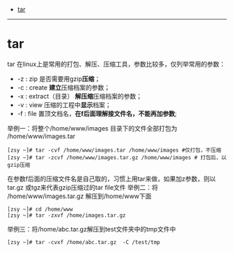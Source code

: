 * [tar](#tar)
-------
# tar

tar 在linux上是常用的打包、解压、压缩工具，参数比较多，仅列举常用的参数：

* -z : zip 是否需要用gzip**压缩**；
* -c : create **建立**压缩档案的参数；
* -x : extract（目录） **解压缩**压缩档案的参数；
* -v : view 压缩的工程中**显示**档案；
* -f : file 置顶文档名，**在f后面理解接文件名，不能再加参数**;


举例一：将整个/home/www/images 目录下的文件全部打包为 /home/www/images.tar

```linux
[zsy ~]# tar -cvf /home/www/images.tar /home/www/images #仅打包，不压缩 
[zsy ~]# tar -zcvf /home/www/images.tar.gz /home/www/images # 打包后，以gzip压缩
```
在参数f后面的压缩文件名是自己取的，习惯上用tar来做，如果加z参数，则以tar.gz 或tgz来代表gzip压缩过的tar file文件
举例二：将 /home/www/images.tar.gz 解压到/home/www下面

```linux
[zsy ~]# cd /home/www 
[zsy ~]# tar -zxvf /home/images.tar.gz
```
举例三：将/home/abc.tar.gz解压到test文件夹中的tmp文件中

```linux
[zsy ~]# tar -cvxf /home/abc.tar.gz  -C /test/tmp
```
